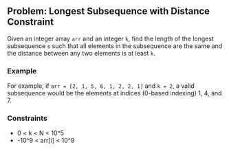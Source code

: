## Problem: Longest Subsequence with Distance Constraint

Given an integer array `arr` and an integer `k`, find the length of the longest subsequence `s` such that all elements in the subsequence are the same and the distance between any two elements is at least `k`.

### Example

For example, if `arr = [2, 1, 5, 6, 1, 2, 2, 1]` and `k = 2`, a valid subsequence would be the elements at indices (0-based indexing) 1, 4, and 7.

### Constraints

- 0 < k < N < 10^5
- -10^9 < arr[i] < 10^9
